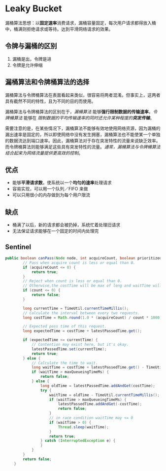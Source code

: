 # Leaky Bucket

漏桶算法思想：以**固定速率**消费请求，漏桶容量固定，每次用户请求都得放入桶中，桶满则拒绝请求或等待。达到平滑网络请求的效果。

## 令牌与漏桶的区别

1. 漏桶是出，令牌是进
2. 令牌是允许伸缩

## 漏桶算法和令牌桶算法的选择

漏桶算法与令牌桶算法在表面看起来类似，很容易将两者混淆。但事实上，这两者具有截然不同的特性，且为不同的目的而使用。

漏桶算法与令牌桶算法的区别在于，*漏桶算法* 能够**强行限制数据的传输速率**，*令牌桶算法* 能够在 *限制数据的平均传输速率的同时还允许某种程度的**突发传输***。

需要注意的是，在某些情况下，漏桶算法不能够有效地使用网络资源，因为漏桶的漏出速率是固定的，所以即使网络中没有发生拥塞，漏桶算法也不能使某一个单独的数据流达到端口速率。因此，漏桶算法对于存在突发特性的流量来说缺乏效率。而令牌桶算法则能够满足这些具有突发特性的流量。*通常，漏桶算法与令牌桶算法结合起来为网络流量提供更高效的控制*。

## 优点

* 能够**平滑请求数**，使系统以一个**均匀的速率**处理请求
* 容易实现，可以用一个队列／FIFO 来做
* 可以只用很小的内存做到为每个用户限流

## 缺点

* 桶满了以后，新的请求都会被扔掉，系统忙着处理旧请求
* 无法保证请求能够在一个固定的时间内处理完

## Sentinel

```Java
public boolean canPass(Node node, int acquireCount, boolean prioritized) {
        // Pass when acquire count is less or equal than 0.
        if (acquireCount <= 0) {
            return true;
        }
        // Reject when count is less or equal than 0.
        // Otherwise,the costTime will be max of long and waitTime will overflow in some cases.
        if (count <= 0) {
            return false;
        }

        long currentTime = TimeUtil.currentTimeMillis();
        // Calculate the interval between every two requests.
        long costTime = Math.round(1.0 * (acquireCount) / count * 1000);

        // Expected pass time of this request.
        long expectedTime = costTime + latestPassedTime.get();

        if (expectedTime <= currentTime) {
            // Contention may exist here, but it's okay.
            latestPassedTime.set(currentTime);
            return true;
        } else {
            // Calculate the time to wait.
            long waitTime = costTime + latestPassedTime.get() - TimeUtil.currentTimeMillis();
            if (waitTime > maxQueueingTimeMs) {
                return false;
            } else {
                long oldTime = latestPassedTime.addAndGet(costTime);
                try {
                    waitTime = oldTime - TimeUtil.currentTimeMillis();
                    if (waitTime > maxQueueingTimeMs) {
                        latestPassedTime.addAndGet(-costTime);
                        return false;
                    }
                    // in race condition waitTime may <= 0
                    if (waitTime > 0) {
                        Thread.sleep(waitTime);
                    }
                    return true;
                } catch (InterruptedException e) {
                }
            }
        }
        return false;
    }
```

